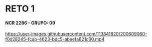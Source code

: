# RETO 1
#### NCR 2286 - GRUPO: 09



https://user-images.githubusercontent.com/113841820/200609060-f0d28245-fcab-4623-bdc5-abeefa821c60.mp4


